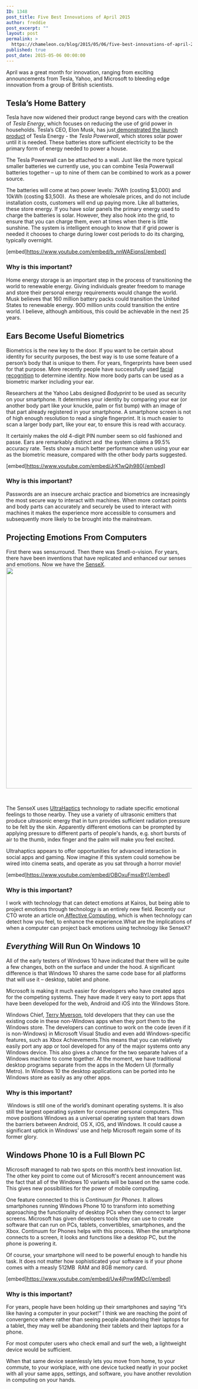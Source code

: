 ```yaml
---
ID: 1348
post_title: Five Best Innovations of April 2015
author: freddie
post_excerpt: ""
layout: post
permalink: >
  https://chameleon.co/blog/2015/05/06/five-best-innovations-of-april-2015/
published: true
post_date: 2015-05-06 00:00:00
---
```

April was a great month for innovation, ranging from exciting announcements from Tesla, Yahoo, and Microsoft to bleeding edge innovation from a group of British scientists.
<h2><a name="TESLA"></a><b>Tesla’s Home Battery</b></h2>
Tesla have now widened their product range beyond cars with the creation of <i>Tesla Energy</i>, which focuses on reducing the use of grid power in households. Tesla’s CEO, Elon Musk, has just<a href="https://techcrunch.com/2015/04/30/tesla-powerwall-home-battery/?ncid=rss&amp;utm_source=feedburner&amp;utm_medium=feed&amp;utm_campaign=Feed%3A+Techcrunch+%28TechCrunch%29#.a1y2u5:IxVz"> demonstrated the launch product</a> of Tesla Energy - the <i>Tesla Powerwall</i>, which stores solar power until it is needed. These batteries store sufficient electricity to be the primary form of energy needed to power a house.

The Tesla Powerwall can be attached to a wall. Just like the more typical smaller batteries we currently use, you can combine Tesla Powerwall batteries together – up to nine of them can be combined to work as a power source.

The batteries will come at two power levels: 7kWh (costing $3,000) and 10kWh (costing $3,500).  As these are wholesale prices, and do not include installation costs, customers will end up paying more.
Like all batteries, these store energy. If you have solar panels the primary energy used to charge the batteries is solar. However, they also hook into the grid, to ensure that you can charge them, even at times when there is little sunshine. The system is intelligent enough to know that if grid power is needed it chooses to charge during lower cost periods to do its charging, typically overnight.

[embed]https://www.youtube.com/embed/b_nnWAEiqns[/embed]
<h3><b>Why is this important?</b></h3>
Home energy storage is an important step in the process of transitioning the world to renewable energy. Giving individuals greater freedom to manage and store their personal energy requirements would change the world. Musk believes that 160 million battery packs could transition the United States to renewable energy. 900 million units could transition the entire world. I believe, although ambitious, this could be achievable in the next 25 years.
<h2><a name="EARS"></a><b>Ears Become Useful Biometrics</b></h2>
Biometrics is the new key to the door. If you want to be certain about identity for security purposes, the best way is to use some feature of a person’s body that is unique to them. For years, fingerprints have been used for that purpose. More recently people have successfully used <a href="https://www.kairos.com/#products" target="_blank" rel="noopener noreferrer">facial recognition</a> to determine identity. Now more body parts can be used as a biometric marker including your ear.

Researchers at the Yahoo Labs designed<i> Bodyprint</i> to be used as security on your smartphone. It determines your identity by comparing your ear (or another body part like your knuckle, palm or fist bump) with an image of that part already registered in your smartphone. A smartphone screen is not of high enough resolution to read a single fingerprint. It is much easier to scan a larger body part, like your ear, to ensure this is read with accuracy.

It certainly makes the old 4-digit PIN number seem so old fashioned and passe.
Ears are remarkably distinct and  the system claims a 99.5% accuracy rate. Tests show a much better performance when using your ear as the biometric measure, compared with the other body parts suggested.

[embed]https://www.youtube.com/embed/JrK1wQjh980[/embed]
<h3><b>Why is this important?</b></h3>
Passwords are an insecure archaic practice and biometrics are increasingly the most secure way to interact with machines. When more contact points and body parts can accurately and securely be used to interact with machines it makes the experience more accessible to consumers and subsequently more likely to be brought into the mainstream.
<h2><a name="EMOTIONS"></a><b>Projecting Emotions From Computers</b></h2>
First there was sensurround. Then there was Smell-o-vision. For years, there have been inventions that have replicated and enhanced our senses and emotions. Now we have the <a href="https://www.sussex.ac.uk/broadcast/read/30095" target="_blank" rel="noopener noreferrer">SenseX</a>.

<img class=" aligncenter" src="https://images.sciencedaily.com/2015/04/150420101012_1_900x600.jpg" alt="" width="1067" height="600" />

&nbsp;

The SenseX uses <a href="https://ultrahaptics.com/" target="_blank" rel="noopener noreferrer">UltraHaptics</a> technology to radiate specific emotional feelings to those nearby. They use a variety of ultrasonic emitters that produce ultrasonic energy that in turn provides sufficient radiation pressure to be felt by the skin. Apparently different emotions can be prompted by applying pressure to different parts of people's hands, e.g. short bursts of air to the thumb, index finger and the palm will make you feel excited.

Ultrahaptics appears to offer opportunities for advanced interaction in social apps and gaming. Now imagine if this system could somehow be wired into cinema seats, and operate as you sat through a horror movie!

[embed]https://www.youtube.com/embed/OBOxuFmsxBY[/embed]
<h3><b>Why is this important?</b></h3>
I work with technology that can detect emotions at Kairos, but being able to project emotions through technology is an entirely new field. Recently our CTO wrote an article on<a href="https://www.kairos.com/blog/160-affective-computing"> Affective Computing</a>, which is when technology can detect how you feel, to enhance the experience.What are the implications of when a computer can project back emotions using technology like SenseX?
<h2><a name="EVERYTHING"></a><b><i>Everything</i></b><b> Will Run On Windows 10</b></h2>
All of the early testers of Windows 10 have indicated that there will be quite a few changes, both on the surface and under the hood. A significant difference is that Windows 10 shares the same code base for all platforms that will use it – desktop, tablet and phone.

Microsoft is making it much easier for developers who have created apps for the competing systems. They have made it very easy to port apps that have been developed for the web, Android and iOS into the Windows Store.

Windows Chief, <a href="https://www.google.co.nz/url?sa=t&amp;rct=j&amp;q=&amp;esrc=s&amp;source=web&amp;cd=1&amp;cad=rja&amp;uact=8&amp;ved=0CB0QFjAA&amp;url=http%3A%2F%2Fen.wikipedia.org%2Fwiki%2FTerry_Myerson&amp;ei=MqRJVbPQG4TXmgXBvYHwAw&amp;usg=AFQjCNGejmPFf4zSjn8cDaMEuI2QM5rgJw&amp;bvm=bv.92291466,d.dGY">Terry Myerson</a>, told developers that they can use the existing code in these non-Windows apps when they port them to the Windows store. The developers can continue to work on the code (even if it is non-Windows) in Microsoft Visual Studio and even add Windows-specific features, such as Xbox Achievements.This means that you can relatively easily port any app or tool developed for any of the major systems onto any Windows device.
This also gives a chance for the two separate halves of a Windows machine to come together. At the moment, we have traditional desktop programs separate from the apps in the Modern UI (formally Metro). In Windows 10 the desktop applications can be ported into he Windows store as easily as any other apps.
<h3><b>Why is this important?</b></h3>
<strong> </strong>Windows is still one of the world’s dominant operating systems. It is also still the largest operating system for consumer personal computers. This move positions Windows as a universal operating system that tears down the barriers between Android, OS X, iOS, and Windows. It could cause a significant uptick in Windows’ use and help Microsoft regain some of its former glory.
<h2><a name="PHONE"></a><b>Windows Phone 10 is a Full Blown PC</b></h2>
Microsoft managed to nab two spots on this month’s best innovation list. The other key point to come out of Microsoft's recent announcement was the fact that all of the Windows 10 variants will be based on the same code. This gives new possibilities for the power of mobile computing.

One feature connected to this is <i>Continuum for Phones</i>. It allows smartphones running Windows Phone 10 to transform into something approaching the functionality of desktop PCs when they connect to larger screens. Microsoft has given developers tools they can use to create software that can run on PCs, tablets, convertibles, smartphones, and the Xbox. Continuum for Phones helps with this process. When the smartphone connects to a screen, it looks and functions like a desktop PC, but the phone is powering it.

Of course, your smartphone will need to be powerful enough to handle his task. It does not matter how sophisticated your software is if your phone comes with a measly 512MB  RAM and 8GB memory card.

[embed]https://www.youtube.com/embed/Uw4jPnw9MDc[/embed]
<h3><b>Why is this important?</b></h3>
For years, people have been holding up their smartphones and saying “it’s like having a computer in your pocket!” I think we are reaching the point of convergence where rather than seeing people abandoning their laptops for a tablet, they may well be abandoning their tablets and their laptops for a phone.

For most computer users who check email and surf the web, a lightweight device would be sufficient.

When that same device seamlessly lets you move from home, to your commute, to your workplace, with one device tucked neatly in your pocket with all your same apps, settings, and software, you have another revolution in computing on your hands.

&nbsp;